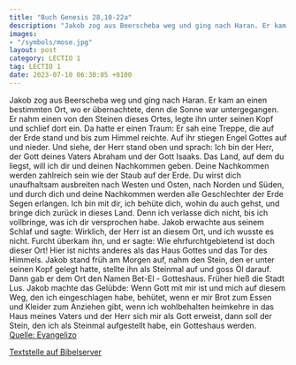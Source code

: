 ```yaml
---
title: "Buch Genesis 28,10-22a"
description: "Jakob zog aus Beerscheba weg und ging nach Haran. Er kam an einen bestimmten Ort, wo er übernachtete, denn die Sonne war untergegangen. Er nahm einen von den Steinen dieses Ortes, legte ihn unter seinen Kopf und schlief dort ein. Da hatte er einen Traum: Er sah eine Treppe, die a...."
images:
- "/symbols/mose.jpg"
layout: post
category: LECTIO 1
tag: LECTIO 1
date: 2023-07-10 06:30:05 +0100
---
```

Jakob zog aus Beerscheba weg und ging nach Haran.
Er kam an einen bestimmten Ort, wo er übernachtete, denn die Sonne war untergegangen. Er nahm einen von den Steinen dieses Ortes, legte ihn unter seinen Kopf und schlief dort ein.
Da hatte er einen Traum: Er sah eine Treppe, die auf der Erde stand und bis zum Himmel reichte.<!--more--> Auf ihr stiegen Engel Gottes auf und nieder.
Und siehe, der Herr stand oben und sprach: Ich bin der Herr, der Gott deines Vaters Abraham und der Gott Isaaks. Das Land, auf dem du liegst, will ich dir und deinen Nachkommen geben.
Deine Nachkommen werden zahlreich sein wie der Staub auf der Erde. Du wirst dich unaufhaltsam ausbreiten nach Westen und Osten, nach Norden und Süden, und durch dich und deine Nachkommen werden alle Geschlechter der Erde Segen erlangen.
Ich bin mit dir, ich behüte dich, wohin du auch gehst, und bringe dich zurück in dieses Land. Denn ich verlasse dich nicht, bis ich vollbringe, was ich dir versprochen habe.
Jakob erwachte aus seinem Schlaf und sagte: Wirklich, der Herr ist an diesem Ort, und ich wusste es nicht.
Furcht überkam ihn, und er sagte: Wie ehrfurchtgebietend ist doch dieser Ort! Hier ist nichts anderes als das Haus Gottes und das Tor des Himmels.
Jakob stand früh am Morgen auf, nahm den Stein, den er unter seinen Kopf gelegt hatte, stellte ihn als Steinmal auf und goss Öl darauf.
Dann gab er dem Ort den Namen Bet-El - Gotteshaus. Früher hieß die Stadt Lus.
Jakob machte das Gelübde: Wenn Gott mit mir ist und mich auf diesem Weg, den ich eingeschlagen habe, behütet, wenn er mir Brot zum Essen und Kleider zum Anziehen gibt,
wenn ich wohlbehalten heimkehre in das Haus meines Vaters und der Herr sich mir als Gott erweist,
dann soll der Stein, den ich als Steinmal aufgestellt habe, ein Gotteshaus werden.<br>
[Quelle: Evangelizo](https://evangeliumtagfuertag.org/DE/gospel)

[Textstelle auf Bibelserver](https://www.bibleserver.com/EU/1.Mose28,10-22a)
